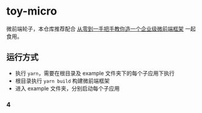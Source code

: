 # toy-micro
微前端轮子，本仓库推荐配合 [从零到一手把手教你造一个企业级微前端框架](https://github.com/KieSun/awesome-frontend-source-interpretation/blob/master/article/micro/%E5%BE%AE%E5%89%8D%E7%AB%AF.md) 一起食用。

## 运行方式

- 执行 `yarn`，需要在根目录及 example 文件夹下的每个子应用下执行
- 根目录执行 `yarn build` 构建微前端框架
- 进入 example 文件夹，分别启动每个子应用

### 4